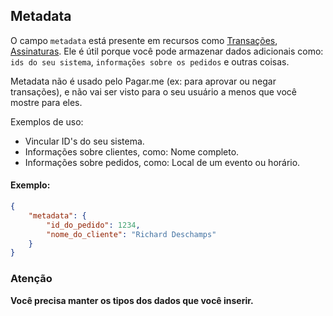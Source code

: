 ## Metadata

O campo `metadata` está presente em recursos como [Transações](/#transactions), [Assinaturas](/#subscriptions). Ele é útil porque você pode armazenar dados adicionais como: `ids do seu sistema`, `informações sobre os pedidos` e outras coisas.

Metadata não é usado pelo Pagar.me (ex: para aprovar ou negar transações), e não vai ser visto para o seu usuário a menos que você mostre para eles.

Exemplos de uso: 

- Vincular ID's do seu sistema.
- Informações sobre clientes, como: Nome completo.
- Informações sobre pedidos, como: Local de um evento ou horário.

#### Exemplo:

```json
{
	"metadata": {
		"id_do_pedido": 1234,
		"nome_do_cliente": "Richard Deschamps"
	}
}
```

### Atenção

**Você precisa manter os tipos dos dados que você inserir.**
